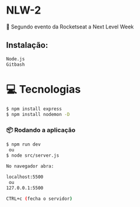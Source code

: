 # NLW-2
:rocket: Segundo evento da Rocketseat a Next Level Week


## Instalação:

```sh
Node.js
Gitbash
```
# :computer: Tecnologias

```sh
$ npm install express
$ npm install nodemon -D
```

### 📦 Rodando a aplicação

```bash
$ npm run dev
 ou
$ node src/server.js

No navegador abra:

localhost:5500
 ou
127.0.0.1:5500

CTRL+c (fecha o servidor)
```